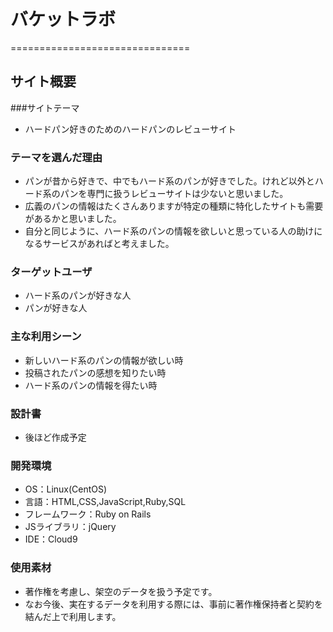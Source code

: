 
# バケットラボ

===============================


## サイト概要

###サイトテーマ

* ハードパン好きのためのハードパンのレビューサイト



### テーマを選んだ理由

* パンが昔から好きで、中でもハード系のパンが好きでした。けれど以外とハード系のパンを専門に扱うレビューサイトは少ないと思いました。
* 広義のパンの情報はたくさんありますが特定の種類に特化したサイトも需要があるかと思いました。
* 自分と同じように、ハード系のパンの情報を欲しいと思っている人の助けになるサービスがあればと考えました。


### ターゲットユーザ

* ハード系のパンが好きな人
* パンが好きな人


### 主な利用シーン

* 新しいハード系のパンの情報が欲しい時
* 投稿されたパンの感想を知りたい時
* ハード系のパンの情報を得たい時


### 設計書

* 後ほど作成予定


### 開発環境

* OS：Linux(CentOS)
* 言語：HTML,CSS,JavaScript,Ruby,SQL
* フレームワーク：Ruby on Rails
* JSライブラリ：jQuery
* IDE：Cloud9



### 使用素材


* 著作権を考慮し、架空のデータを扱う予定です。
* なお今後、実在するデータを利用する際には、事前に著作権保持者と契約を結んだ上で利用します。
